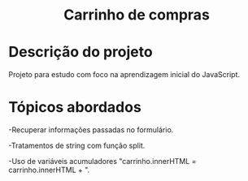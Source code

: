 <h1 align="center">Carrinho de compras </h1>
<h1>Descrição do projeto</h1>
<p> Projeto para estudo com foco na aprendizagem inicial do JavaScript.</p>
<h1>Tópicos abordados</h1>
<p>-Recuperar informações passadas no formulário.</p>
<p>-Tratamentos de string com função split.</p>
<p>-Uso de variáveis acumuladores "carrinho.innerHTML = carrinho.innerHTML + ".</p>
